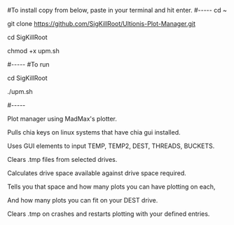 #To install copy from below, paste in your terminal and hit enter.
#-----
cd ~

git clone https://github.com/SigKillRoot/Ultionis-Plot-Manager.git

cd SigKillRoot

chmod +x upm.sh

#-----
#To run

cd SigKillRoot

./upm.sh

#-----

Plot manager using MadMax's plotter.

Pulls chia keys on linux systems that have chia gui installed. 

Uses GUI elements to  input TEMP, TEMP2, DEST, THREADS, BUCKETS. 

Clears .tmp files from selected drives. 

Calculates drive space available against drive space required. 

Tells you that space and how many plots you can have plotting on each, 

And how many plots you can fit on your DEST drive. 

Clears .tmp on crashes and restarts plotting with your defined entries.
